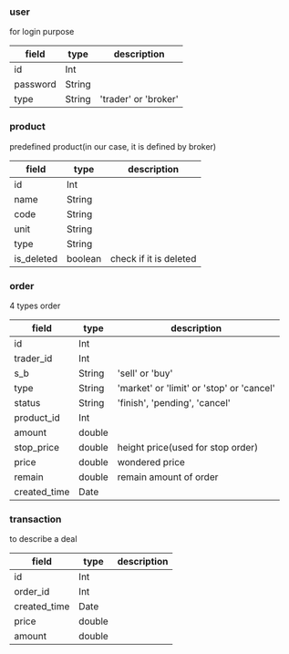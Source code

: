 ### user

for login purpose

| field    | type   | description |
| -------- | ------ | ----------- |
| id       | Int    |
| password | String |
| type     | String |'trader' or 'broker'|

### product

predefined product(in our case, it is defined by broker)

| field      | type   | description |
| ---------- | ------ | ----------- |
| id         | Int    |
| name       | String |
| code       | String |
| unit       | String |
| type       | String |
| is_deleted  | boolean| check if it is deleted |

### order

4 types order

| field      | type   | description |
| ---------- | ------ | ----------- |
| id         | Int    |
| trader_id  | Int    |
| s_b        | String | 'sell' or 'buy' |
| type       | String |'market' or 'limit' or 'stop' or 'cancel' |
| status     | String |'finish', 'pending', 'cancel' |
| product_id | Int    |
| amount     | double | 
| stop_price | double | height price(used for stop order)|
| price      | double | wondered price |
| remain     | double | remain amount of order |
| created_time| Date   |

### transaction

to describe a deal

| field      | type   | description |
| ---------- | ------ | ----------- |
| id         | Int    |
| order_id   | Int    |
| created_time| Date   |
| price      | double |
| amount     | double |
